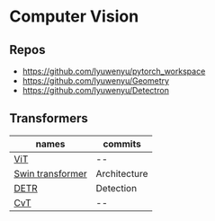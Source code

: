 # Computer Vision

## Repos
- https://github.com/lyuwenyu/pytorch_workspace
- https://github.com/lyuwenyu/Geometry
- https://github.com/lyuwenyu/Detectron



## Transformers
 
names | commits
| --- | ---|
[ViT](https://github.com/lucidrains/vit-pytorch) | --
[Swin transformer]() | Architecture
[DETR]() | Detection
[CvT]() | --
